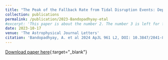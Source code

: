 ```yaml
---
title: "The Peak of the Fallback Rate from Tidal Disruption Events: Dependence on Stellar Type"
collection: publications
permalink: /publication/2023-Bandopadhyay-etal
#excerpt: 'This paper is about the number 2. The number 3 is left for future work.'
date: 2023-10-17
venue: 'The Astrophysical Journal Letters'
citation: 'Bandopadhyay, A. et al 2024 ApJL 961 L2, DOI: 10.3847/2041-8213/ad0388'
---
```


[Download paper here](10.3847/2041-8213/ad0388){:target="_blank"}
